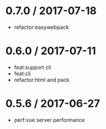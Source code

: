 
0.7.0 / 2017-07-18
=================

  * refactor:easywebpack

0.6.0 / 2017-07-11
==================

  * feat:support cli
  * feat:cli
  * refactor:html and pack

0.5.6 / 2017-06-27
==================

  * perf:vue server performance
